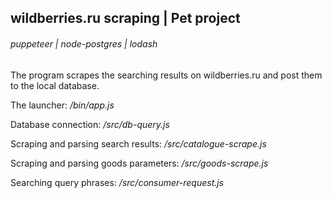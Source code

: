 ## wildberries.ru scraping | Pet project
###### puppeteer | node-postgres | lodash

The program scrapes the searching results on wildberries.ru and post them to the local database.

The launcher: */bin/app.js*

Database connection: */src/db-query.js*

Scraping and parsing search results: */src/catalogue-scrape.js*

Scraping and parsing goods parameters: */src/goods-scrape.js*

Searching query phrases: */src/consumer-request.js*
